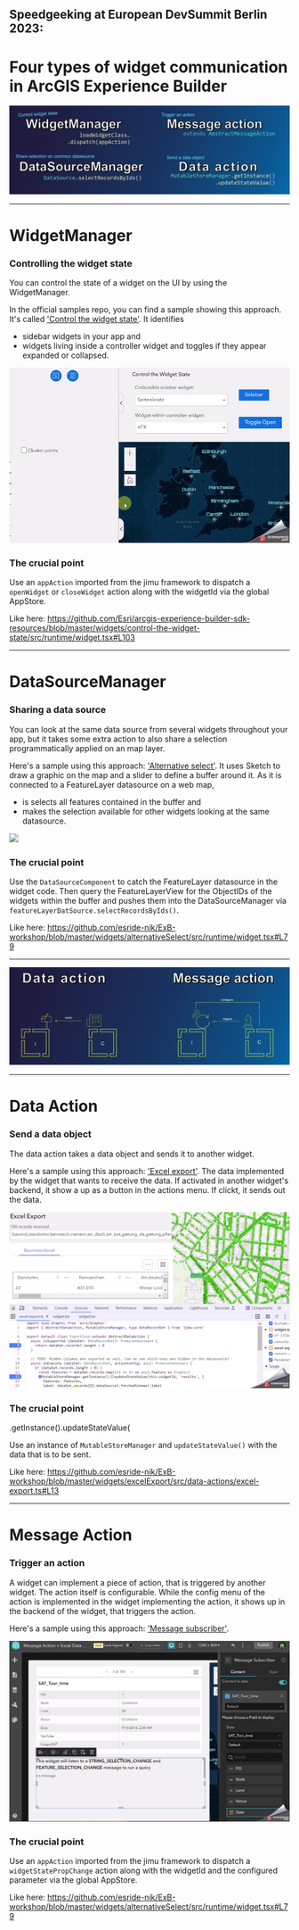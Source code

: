 ## Speedgeeking at European DevSummit Berlin 2023: 
# Four types of widget communication in ArcGIS Experience Builder

![](./assets/4Types.png)


---
# WidgetManager
### Controlling the widget state

You can control the state of a widget on the UI by using the WidgetManager. 

In the official samples repo, you can find a sample showing this approach. It's called ['Control the widget state'](https://github.com/Esri/arcgis-experience-builder-sdk-resources/tree/master/widgets/control-the-widget-state). It identifies 
* sidebar widgets in your app and 
* widgets living inside a controller widget
and toggles if they appear expanded or collapsed.

![](./assets/control-widget-state.gif)

### The crucial point

Use an ``appAction`` imported from the jimu framework to dispatch a ``openWidget`` or ``closeWidget`` action along with the widgetId via the global AppStore.

Like here: 
https://github.com/Esri/arcgis-experience-builder-sdk-resources/blob/master/widgets/control-the-widget-state/src/runtime/widget.tsx#L103


---
# DataSourceManager
### Sharing a data source

You can look at the same data source from several widgets throughout your app, but it takes some extra action to also share a selection programmatically applied on an map layer.

Here's a sample using this approach: ['Alternative select'](https://github.com/esride-nik/ExB-workshop/tree/master/widgets/alternativeSelect). It uses Sketch to draw a graphic on the map and a slider to define a buffer around it. As it is connected to a FeatureLayer datasource on a web map,
* is selects all features contained in the buffer and
* makes the selection available for other widgets looking at the same datasource.

![](./assets/DataSourceManager.gif)

### The crucial point

Use the ``DataSourceComponent`` to catch the FeatureLayer datasource in the widget code. Then query the FeatureLayerView for the ObjectIDs of the widgets within the buffer and pushes them into the DataSourceManager via ``featureLayerDatSource.selectRecordsByIds()``.

Like here:
https://github.com/esride-nik/ExB-workshop/blob/master/widgets/alternativeSelect/src/runtime/widget.tsx#L79


---


![](./assets/Actions.png)

---

# Data Action
### Send a data object

The data action takes a data object and sends it to another widget.

Here's a sample using this approach: ['Excel export'](https://github.com/esride-nik/ExB-workshop/tree/master/widgets/excelExport). The data implemented by the widget that wants to receive the data. If activated in another widget's backend, it show a up as a button in the actions menu. If clickt, it sends out the data.

![](./assets/DataAction.gif)

### The crucial point

.getInstance().updateStateValue(

Use an instance of ``MutableStoreManager`` and ``updateStateValue()`` with the data that is to be sent.

Like here:
https://github.com/esride-nik/ExB-workshop/blob/master/widgets/excelExport/src/data-actions/excel-export.ts#L13

---

# Message Action
### Trigger an action

A widget can implement a piece of action, that is triggered by another widget. The action itself is configurable. While the config menu of the action is implemented in the widget implementing the action, it shows up in the backend of the widget, that triggers the action.

Here's a sample using this approach: ['Message subscriber'](https://github.com/Esri/arcgis-experience-builder-sdk-resources/tree/master/widgets/message-subscriber).

![](./assets/MessageAction.gif)

### The crucial point

Use an ``appAction`` imported from the jimu framework to dispatch a ``widgetStatePropChange`` action along with the widgetId and the configured parameter via the global AppStore.

Like here:
https://github.com/esride-nik/ExB-workshop/blob/master/widgets/alternativeSelect/src/runtime/widget.tsx#L79